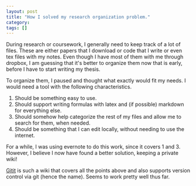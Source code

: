 ```yaml
---
layout: post
title: "How I solved my research organization problem."
category: 
tags: []
---
```


During research or coursework, I generally need to keep track of a lot of files. These are either papers that I download or code that I write or even tex files with my notes. Even though I have most of them with me through dropbox, I am guessing that it's better to organize them now that is early, before I have to start writing my thesis. 

To organize them, I paused and thought what exactly would fit my needs. I would need a tool with the following characteristics. 

1. Should be something easy to use. 
2. Should support writing formulas with latex and (if possible) markdown for everything else.
3. Should somehow help categorize the rest of my files and allow me to search for them, when needed. 
4. Should be something that I can edit locally, without needing to use the internet. 

For a while, I was using evernote to do this work, since it covers 1 and 3. However, I believe I now have found a better solution, keeping a private wiki! 

[Gitit](http://gitit.net/) is such a wiki that covers all the points above and also supports version control via git (hence the name). Seems to work pretty well thus far. 

